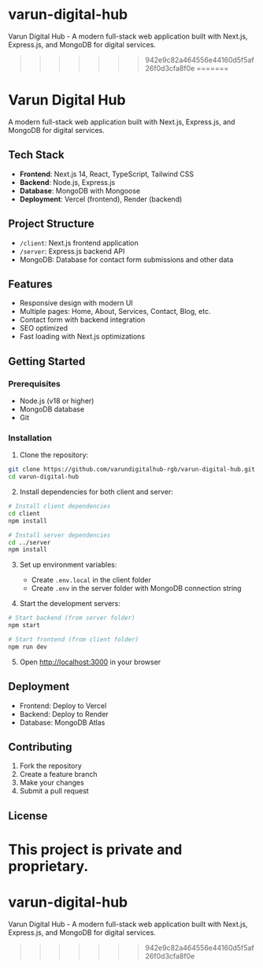 # varun-digital-hub
Varun Digital Hub - A modern full-stack web application built with Next.js, Express.js, and MongoDB for digital services.
>>>>>>> 942e9c82a464556e44160d5f5af26f0d3cfa8f0e
=======
# Varun Digital Hub

A modern full-stack web application built with Next.js, Express.js, and MongoDB for digital services.

## Tech Stack
- **Frontend**: Next.js 14, React, TypeScript, Tailwind CSS
- **Backend**: Node.js, Express.js
- **Database**: MongoDB with Mongoose
- **Deployment**: Vercel (frontend), Render (backend)

## Project Structure
- `/client`: Next.js frontend application
- `/server`: Express.js backend API
- MongoDB: Database for contact form submissions and other data

## Features
- Responsive design with modern UI
- Multiple pages: Home, About, Services, Contact, Blog, etc.
- Contact form with backend integration
- SEO optimized
- Fast loading with Next.js optimizations

## Getting Started

### Prerequisites
- Node.js (v18 or higher)
- MongoDB database
- Git

### Installation

1. Clone the repository:
```bash
git clone https://github.com/varundigitalhub-rgb/varun-digital-hub.git
cd varun-digital-hub
```

2. Install dependencies for both client and server:
```bash
# Install client dependencies
cd client
npm install

# Install server dependencies
cd ../server
npm install
```

3. Set up environment variables:
   - Create `.env.local` in the client folder
   - Create `.env` in the server folder with MongoDB connection string

4. Start the development servers:
```bash
# Start backend (from server folder)
npm start

# Start frontend (from client folder)
npm run dev
```

5. Open [http://localhost:3000](http://localhost:3000) in your browser

## Deployment
- Frontend: Deploy to Vercel
- Backend: Deploy to Render
- Database: MongoDB Atlas

## Contributing
1. Fork the repository
2. Create a feature branch
3. Make your changes
4. Submit a pull request

## License
This project is private and proprietary.
=======
# varun-digital-hub
Varun Digital Hub - A modern full-stack web application built with Next.js, Express.js, and MongoDB for digital services.
>>>>>>> 942e9c82a464556e44160d5f5af26f0d3cfa8f0e
